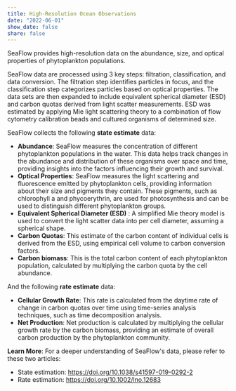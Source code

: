 ```yaml
---
title: High-Resolution Ocean Observations
date: "2022-06-01"
show_date: false
share: false
---
```


SeaFlow provides high-resolution data on the abundance, size, and optical properties of phytoplankton populations.    

<!--more-->
SeaFlow data are processed using 3 key steps: filtration, classification, and data conversion.  The filtration step identifies particles in focus, and the classification step categorizes particles based on optical properties.  The data sets are then expanded to include equivalent spherical diameter (ESD) and carbon quotas derived from light scatter measurements.  ESD was estimated by applying Mie light scattering theory to a combination of flow cytometry calibration beads and cultured organisms of determined size. 

SeaFlow collects the following **state estimate** data:
  * **Abundance**: SeaFlow measures the concentration of different phytoplankton populations in the water. This data helps track changes in the abundance and distribution of these organisms over space and time, providing insights into the factors influencing their growth and survival.   
  * **Optical Properties**: SeaFlow measures the light scattering and fluorescence emitted by phytoplankton cells, providing information about their size and pigments they contain.  These pigments, such as chlorophyll a and phycoerythrin, are used for photosynthesis and can be used to distinguish different phytoplankton groups.    
  * **Equivalent Spherical Diameter (ESD)** : A simplified Mie theory model is used to convert the light scatter data into per cell diameter, assuming a spherical shape.  
  * **Carbon Quotas**: This estimate of the carbon content of individual cells is derived from the ESD, using empirical cell volume to carbon conversion factors.
  * **Carbon biomass**: This is the total carbon content of each phytoplankton population, calculated by multiplying the carbon quota by the cell abundance.

And the following **rate estimate** data:
  * **Cellular Growth Rate**: This rate is calculated from the daytime rate of change in carbon quotas over time using time-series analysis techniques, such as time decomposition analysis.
  * **Net Production**: Net production is calculated by multiplying the cellular growth rate by the carbon biomass, providing an estimate of overall carbon production by the phytoplankton community.


**Learn More**:
For a deeper understanding of SeaFlow's data, please refer to these two articles: 
* State estimation: https://doi.org/10.1038/s41597-019-0292-2
* Rate estimation: https://doi.org/10.1002/lno.12683
